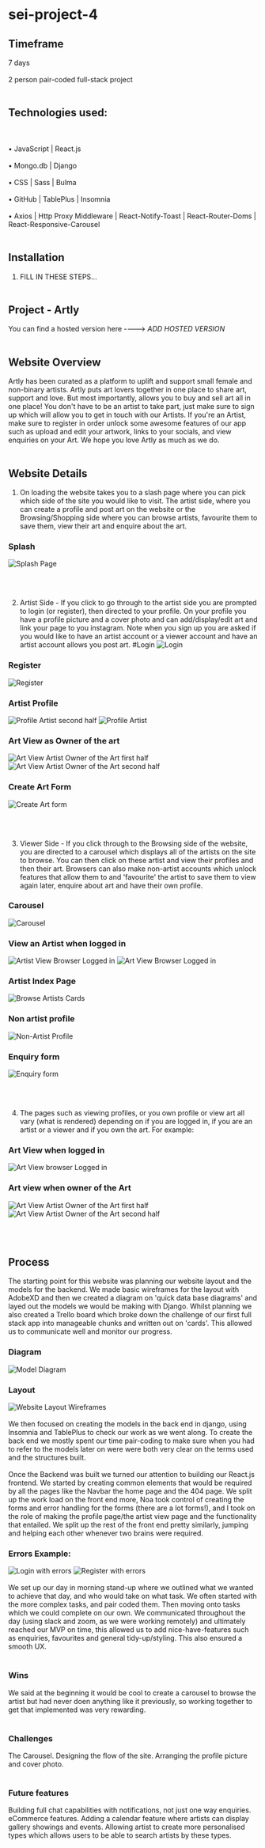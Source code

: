 # sei-project-4
## Timeframe
7 days<br><br />
2 person pair-coded full-stack project<br><br />
## Technologies used:
<br><br />
•	JavaScript | React.js<br><br />
•	Mongo.db | Django<br><br />
•	CSS | Sass | Bulma<br><br />
•	GitHub | TablePlus | Insomnia<br><br />
•	Axios | Http Proxy Middleware | React-Notify-Toast | React-Router-Doms | React-Responsive-Carousel<br><br />

## Installation
1.	FILL IN THESE STEPS...
<br><br />

## Project - Artly

You can find a hosted version here ----> *ADD HOSTED VERSION*
<br><br />

## Website Overview

Artly has been curated as a platform to uplift and support small female and non-binary artists. Artly puts art lovers together in one place to share art, support and love. But most importantly, allows you to buy and sell art all in one place! You don't have to be an artist to take part, just make sure to sign up which will allow you to get in touch with our Artists. If you're an Artist, make sure to register in order unlock some awesome features of our app such as upload and edit your artwork, links to your socials, and view enquiries on your Art. We hope you love Artly as much as we do.
<br><br />

## Website Details

1.	On loading the website takes you to a slash page where you can pick which side of the site you would like to visit. The artist side, where you can create a profile and post art on the website or the Browsing/Shopping side where you can browse artists, favourite them to save them, view their art and enquire about the art.

### Splash
![Splash Page](src/styles/WebsiteScreenshots/Splash-page.png)

<br><br />

2.	Artist Side - If you click to go through to the artist side you are prompted to login (or register), then directed to your profile. On your profile you have a profile picture and a cover photo and can add/display/edit art and link your page to you instagram. Note when you sign up you are asked if you would like to have an artist account or a viewer account and have an artist account allows you post art.
#Login
![Login](src/styles/WebsiteScreenshots/Login-in-form.png)
### Register
![Register](src/styles/WebsiteScreenshots/Register-form.png)
### Artist Profile
![Profile Artist second half](src/styles/WebsiteScreenshots/Own-profile-view-with-edit-profile-button.png)
![Profile Artist](src/styles/WebsiteScreenshots/Profile-view-for-artist-with-add-art-button-and-fave-artists.png)
### Art View as Owner of the art
![Art View Artist Owner of the Art first half](src/styles/WebsiteScreenshots/Art-show-for-own-art.png)
![Art View Artist Owner of the Art second half](src/styles/WebsiteScreenshots/Enquiry-view-on-art-for-own-Artist.png)
### Create Art Form
![Create Art form](src/styles/WebsiteScreenshots/Add-a-piece-of-art.png)

<br><br />

3.	Viewer Side - If you click through to the Browsing side of the website, you are directed to a carousel which displays all of the artists on the site to browse. You can then click on these artist and view their profiles and then their art. Browsers can also make non-artist accounts which unlock features that allow them to and 'favourite' the artist to save them to view again later, enquire about art and have their own profile.
### Carousel
![Carousel](src/styles/WebsiteScreenshots/Home-page-with-caroursel.png)
### View an Artist when logged in
![Artist View Browser Logged in](src/styles/WebsiteScreenshots/Profile-view-for-Browser.png)
![Art View Browser Logged in](src/styles/WebsiteScreenshots/Art-show-page-for-a-browser.png)
### Artist Index Page
![Browse Artists Cards](src/styles/WebsiteScreenshots/Art-Index-page.png)
### Non artist profile
![Non-Artist Profile](src/styles/WebsiteScreenshots/profile-view-non-artist.png)
### Enquiry form
![Enquiry form](src/styles/WebsiteScreenshots/Enquiry-form-on-Art.png)

<br><br />


4.	The pages such as viewing profiles, or you own profile or view art all vary (what is rendered) depending on if you are logged in, if you are an artist or a viewer and if you own the art.
For example:

### Art View when logged in
![Art View browser Logged in](src/styles/WebsiteScreenshots/Art-show-page-for-a-browser.png)
### Art view when owner of the Art
![Art View Artist Owner of the Art first half](src/styles/WebsiteScreenshots/Art-show-for-own-art.png) ![Art View Artist Owner of the Art second half](src/styles/WebsiteScreenshots/Enquiry-view-on-art-for-own-Artist.png)

<br><br />

## Process

The starting point for this website was planning our website layout and the models for the backend. We made basic wireframes for the layout with AdobeXD and then we created a diagram on 'quick data base diagrams' and layed out the models we would be making with Django. Whilst planning we also created a Trello board which broke down the challenge of our first full stack app into manageable chunks and written out on 'cards'. This allowed us to communicate well and monitor our progress.

### Diagram
![Model Diagram](src/styles/WebsiteScreenshots/ERD.png)
### Layout
![Website Layout Wireframes](src/styles/WebsiteScreenshots/wireframes.png)
<br><br />
We then focused on creating the models in the back end in django, using Insomnia and TablePlus to check our work as we went along. To create the back end we mostly spent our time pair-coding to make sure when you had to refer to the models later on were were both very clear on the terms used and the structures built.
<br><br />
Once the Backend was built we turned our attention to building our React.js frontend. We started by creating common elements that would be required by all the pages like the Navbar the home page and the 404 page.
We split up the work load on the front end more, Noa took control of creating the forms and error handling for the forms (there are a lot forms!), and I took on the role of making the profile page/the artist view page and the functionality that entailed. We split up the rest of the front end pretty similarly, jumping and helping each other whenever two brains were required.

### Errors Example:
![Login with errors](src/styles/WebsiteScreenshots/Log-in-form-with-errors.png)
![Register with errors](src/styles/WebsiteScreenshots/Register-form-with-errors.png)
<br><br />
We set up our day in morning stand-up where we outlined what we wanted to achieve that day, and who would take on what task. We often started with the more complex tasks, and pair coded them. Then moving onto tasks which we could complete on our own. We communicated throughout the day (using slack and zoom, as we were working remotely) and ultimately reached our MVP on time, this allowed us to add nice-have-features such as enquiries, favourites and general tidy-up/styling. This also ensured a smooth UX.
<br><br />
### Wins
We said at the beginning it would be cool to create a carousel to browse the artist but had never doen anything like it previously, so working together to get that implemented was very rewarding.
<br><br />

### Challenges
The Carousel.
Designing the flow of the site.
Arranging the profile picture and cover photo.
<br><br />

### Future features
Building full chat capabilities with notifications, not just one way enquiries.
eCommerce features.
Adding a calendar feature where artists can display gallery showings and events.
Allowing artist to create more personalised types which allows users to be able to search artists by these types.
